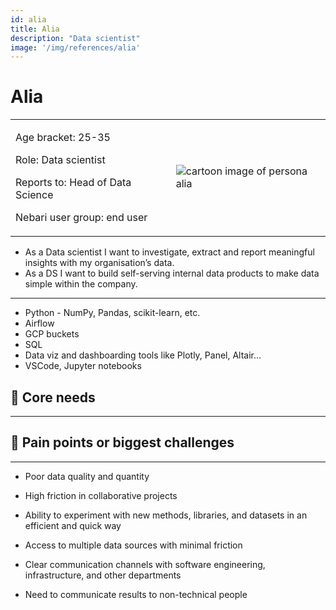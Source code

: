 ```yaml
---
id: alia
title: Alia
description: "Data scientist"
image: '/img/references/alia'
---
```


# Alia

<table>
    <tr>
        <td style={{border: 'none'}}>
            <p>Age bracket: 25-35</p> 
            <p>Role: Data scientist </p> 
            <p>Reports to: Head of Data Science</p>  
            <p>Nebari user group: end user</p>  
        </td>
        <td style={{border: 'none'}}>
            <img src="/img/references/alia.png" alt="cartoon image of persona alia" style={{ border: 'none', 'background-color' : 'var(--ifm-color-background-3)', height: 300}}  />
        </td>
    </tr>
</table>

- As a Data scientist I want to investigate, extract and report meaningful insights with my organisation’s data.
- As a DS I want to build self-serving internal data products to make data simple within the company.

---

- Python - NumPy, Pandas, scikit-learn, etc.
- Airflow
- GCP buckets
- SQL
- Data viz and dashboarding tools like Plotly, Panel, Altair...
- VSCode, Jupyter notebooks

## 🌮 Core needs

---

## 🐛 Pain points or biggest challenges

---

- Poor data quality and quantity
- High friction in collaborative projects

- Ability to experiment with new methods, libraries, and datasets in an efficient and quick way
- Access to multiple data sources with minimal friction
- Clear communication channels with software engineering, infrastructure, and other departments
- Need to communicate results to non-technical people
